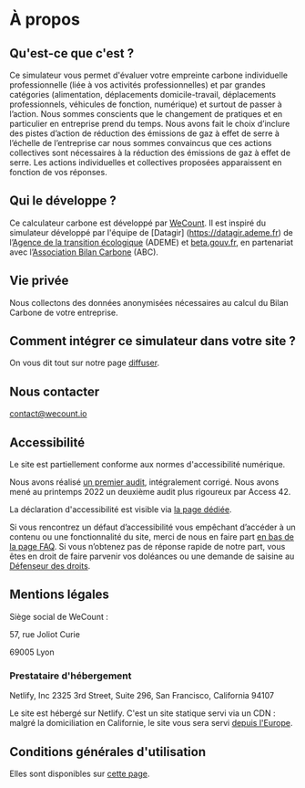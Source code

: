# À propos

## Qu'est-ce que c'est ?

Ce simulateur vous permet d'évaluer votre empreinte carbone individuelle professionnelle (liée à vos activités professionnelles) et par grandes catégories (alimentation, déplacements domicile-travail, déplacements professionnels, véhicules de fonction, numérique) et surtout de passer à l’action. Nous sommes conscients que le changement de pratiques et en particulier en entreprise prend du temps. Nous avons fait le choix d’inclure des pistes d’action de réduction des émissions de gaz à effet de serre à l’échelle de l’entreprise car nous sommes convaincus que ces actions collectives sont nécessaires à la réduction des émissions de gaz à effet de serre. Les actions individuelles et collectives proposées apparaissent en fonction de vos réponses.

## Qui le développe ?

Ce calculateur carbone est développé par [WeCount](https://wecount.io/).
Il est inspiré du simulateur développé par l'équipe de [Datagir] (https://datagir.ademe.fr) de l’[Agence de la transition écologique](https://www.ademe.fr/) (ADEME) et [beta.gouv.fr](https://beta.gouv.fr/), en partenariat avec l’[Association Bilan Carbone](https://www.associationbilancarbone.fr/) (ABC).

## Vie privée

Nous collectons des données anonymisées nécessaires au calcul du Bilan Carbone de votre entreprise.

## Comment intégrer ce simulateur dans votre site ?

On vous dit tout sur notre page [diffuser](/diffuser).

## Nous contacter

contact@wecount.io

## Accessibilité

Le site est partiellement conforme aux normes d'accessibilité numérique.

Nous avons réalisé [un premier audit](https://github.com/datagir/nosgestesclimat-site/issues/350), intégralement corrigé. Nous avons mené au printemps 2022 un deuxième audit plus rigoureux par Access 42.

La déclaration d'accessibilité est visible via [la page dédiée](/accessibilite).

Si vous rencontrez un défaut d’accessibilité vous empêchant d’accéder à un contenu ou une fonctionnalité du site, merci de nous en faire part [en bas de la page FAQ](/contribuer). Si vous n’obtenez pas de réponse rapide de notre part, vous êtes en droit de faire parvenir vos doléances ou une demande de saisine au [Défenseur des droits](https://www.defenseurdesdroits.fr).

## Mentions légales

Siège social de WeCount :

57, rue Joliot Curie

69005 Lyon

### Prestataire d'hébergement

Netlify, Inc
2325 3rd Street, Suite 296,
San Francisco, California 94107

Le site est hébergé sur Netlify. C'est un site statique servi via un CDN : malgré la domiciliation en Californie, le site vous sera servi [depuis l'Europe](https://answers.netlify.com/t/is-there-a-list-of-where-netlifys-cdn-pops-are-located/855/2).

## Conditions générales d'utilisation

Elles sont disponibles sur [cette page](/cgu).
